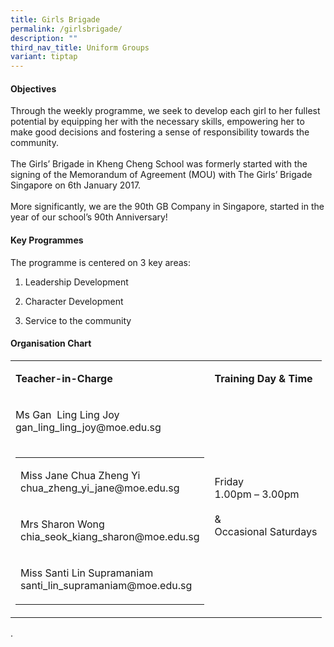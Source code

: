 ```yaml
---
title: Girls Brigade
permalink: /girlsbrigade/
description: ""
third_nav_title: Uniform Groups
variant: tiptap
---
```

<h4>Objectives</h4>
<p>Through the weekly programme, we seek to develop each girl to her fullest
potential by equipping her with the necessary skills, empowering her to
make good decisions and fostering a sense of responsibility towards the
community.
<br>
<br>The Girls’ Brigade in Kheng Cheng School was formerly started with the
signing of the Memorandum of Agreement (MOU) with The Girls’ Brigade Singapore
on 6th January 2017.
<br>
<br>More significantly, we are the 90th GB Company in Singapore, started in
the year of our school’s 90th Anniversary!</p>
<h4>Key Programmes</h4>
<p>The programme is centered on 3 key areas:</p>
<ol data-tight="true" class="tight">
<li>
<p>Leadership Development</p>
</li>
<li>
<p>Character Development</p>
</li>
<li>
<p>Service to the community</p>
</li>
</ol>
<h4>Organisation Chart</h4>
<table style="minWidth: 50px">
<colgroup>
<col>
<col>
</colgroup>
<tbody>
<tr>
<td rowspan="1" colspan="1">
<p><strong>Teacher-in-Charge</strong>
</p>
</td>
<td rowspan="1" colspan="1">
<p><strong>Training Day &amp; Time</strong>
</p>
</td>
</tr>
<tr>
<td rowspan="1" colspan="1">
<p>Ms Gan&nbsp; Ling Ling Joy
<br>gan_ling_ling_joy@moe.edu.sg</p>
</td>
<td rowspan="2" colspan="1">
<p>Friday
<br>1.00pm – 3.00pm
<br>
<br>&amp;
<br>Occasional Saturdays</p>
</td>
</tr>
<tr>
<td rowspan="1" colspan="1">
<table style="minWidth: 25px">
<colgroup>
<col>
</colgroup>
<tbody>
<tr>
<td rowspan="1" colspan="1">
<p>Miss Jane Chua Zheng Yi
<br>chua_zheng_yi_jane@moe.edu.sg</p>
</td>
</tr>
<tr>
<td rowspan="1" colspan="1">
<p>Mrs Sharon Wong
<br>chia_seok_kiang_sharon@moe.edu.sg</p>
</td>
</tr>
<tr>
<td rowspan="1" colspan="1">
<p>Miss Santi Lin Supramaniam
<br>santi_lin_supramaniam@moe.edu.sg</p>
</td>
</tr>
</tbody>
</table>
</td>
</tr>
</tbody>
</table>
<p>.</p>
